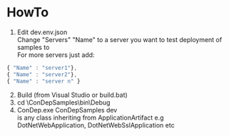 HowTo
==============

1. Edit dev.env.json<br/>
   Change "Servers" "Name" to a server you want to test deployment of samples to<br/>
   For more servers just add:<br/>
```js
{ "Name" : "server1"},
{ "Name" : "server2"},
{ "Name" : "server n" }
```
2. Build (from Visual Studio or build.bat)
3. cd <yourCheckoutDir>\ConDepSamples\bin\Debug
4. ConDep.exe ConDepSamples dev <sample> <br/>
   <sample> is any class inheriting from ApplicationArtifact e.g DotNetWebApplication, DotNetWebSslApplication etc
   
